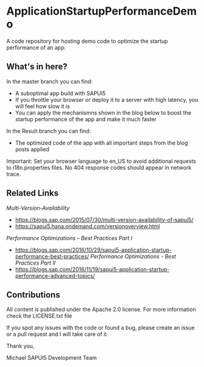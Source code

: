 # ApplicationStartupPerformanceDemo

A code repository for hosting demo code to optimize the startup performance of an app.

What's in here?
-----------------

In the master branch you can find:
* A suboptimal app build with SAPUI5
* If you throttle your browser or deploy it to a server with high latency, you will feel how slow it is
* You can apply the mechanismns shown in the blog below to boost the startup performance of the app and make it much faster
 
In the Result branch you can find:
* The optimized code of the app with all important steps from the blog posts applied

Important: Set your browser language to en_US to avoid additional requests to i18n.properties files. No 404 response codes should appear in network trace.

Related Links
-------------

*Multi-Version-Availability*
* https://blogs.sap.com/2015/07/30/multi-version-availability-of-sapui5/
* https://sapui5.hana.ondemand.com/versionoverview.html

*Performance Optimizations – Best Practices Part I*
* https://blogs.sap.com/2016/10/29/sapui5-application-startup-performance-best-practices/
*Performance Optimizations - Best Practices Part II*
* https://blogs.sap.com/2016/11/19/sapui5-application-startup-performance-advanced-topics/

Contributions
-------------

All content is published under the Apache 2.0 license.
For more information check the LICENSE.txt file

If you spot any issues with the code or found a bug, please create an issue or a pull request and I will take care of it

Thank you,

Michael
SAPUI5 Development Team
